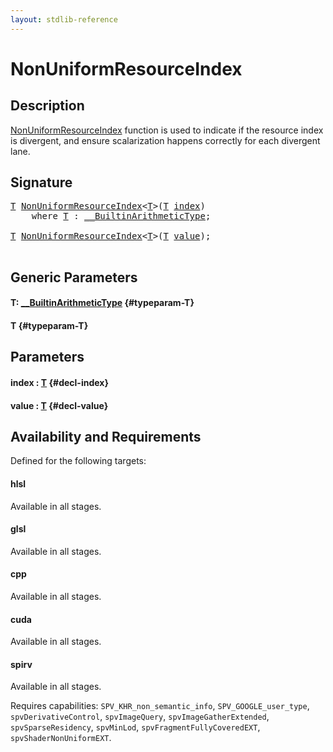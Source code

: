 ```yaml
---
layout: stdlib-reference
---
```


# NonUniformResourceIndex

## Description

<span class='code'><a href="/stdlib-reference/global-decls/NonUniformResourceIndex">NonUniformResourceIndex</a></span> function is used to indicate if the resource index is
divergent, and ensure scalarization happens correctly for each divergent lane.




## Signature 

<pre>
<a href="/stdlib-reference/global-decls/NonUniformResourceIndex#typeparam-T" class="code_type">T</a> <a href="/stdlib-reference/global-decls/NonUniformResourceIndex">NonUniformResourceIndex</a>&lt;<a href="/stdlib-reference/global-decls/NonUniformResourceIndex#typeparam-T" class="code_type">T</a>&gt;(<a href="/stdlib-reference/global-decls/NonUniformResourceIndex#typeparam-T" class="code_type">T</a> <a href="/stdlib-reference/global-decls/NonUniformResourceIndex#decl-index" class="code_param">index</a>)
    <span class='code_keyword'>where</span> <a href="/stdlib-reference/global-decls/NonUniformResourceIndex#typeparam-T" class="code_type">T</a> : <a href="/stdlib-reference/interfaces/BuiltinArithmeticType/index" class="code_type">__BuiltinArithmeticType</a>;

<a href="/stdlib-reference/global-decls/NonUniformResourceIndex#typeparam-T" class="code_type">T</a> <a href="/stdlib-reference/global-decls/NonUniformResourceIndex">NonUniformResourceIndex</a>&lt;<a href="/stdlib-reference/global-decls/NonUniformResourceIndex#typeparam-T" class="code_type">T</a>&gt;(<a href="/stdlib-reference/global-decls/NonUniformResourceIndex#typeparam-T" class="code_type">T</a> <a href="/stdlib-reference/global-decls/NonUniformResourceIndex#decl-value" class="code_param">value</a>);

</pre>

## Generic Parameters

#### T: [\_\_BuiltinArithmeticType](/stdlib-reference/interfaces/BuiltinArithmeticType/index) {#typeparam-T}
#### T {#typeparam-T}

## Parameters

#### index  : [T](/stdlib-reference/global-decls/NonUniformResourceIndex#typeparam-T) {#decl-index}
#### value  : [T](/stdlib-reference/global-decls/NonUniformResourceIndex#typeparam-T) {#decl-value}

## Availability and Requirements

Defined for the following targets:

#### hlsl
Available in all stages.

#### glsl
Available in all stages.

#### cpp
Available in all stages.

#### cuda
Available in all stages.

#### spirv
Available in all stages.

Requires capabilities: `SPV_KHR_non_semantic_info`, `SPV_GOOGLE_user_type`, `spvDerivativeControl`, `spvImageQuery`, `spvImageGatherExtended`, `spvSparseResidency`, `spvMinLod`, `spvFragmentFullyCoveredEXT`, `spvShaderNonUniformEXT`.


